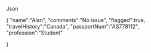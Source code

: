 


Json

{
    "name":"Alan",
     "comments":"No issue",
      "flagged":true,
        "travelHistory":"Canada",
    "passportNum":"AS778112",
    "profession":"Student"

}
